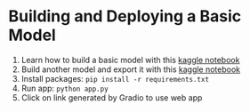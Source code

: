 # Building and Deploying a Basic Model

1. Learn how to build a basic model with this [kaggle notebook](https://www.kaggle.com/code/maxmonty95/burger-or-hot-dog-building-a-basic-model/edit)
2. Build another model and export it with this [kaggle notebook](https://www.kaggle.com/code/maxmonty95/cat-or-dog-saving-and-deploying-a-model)
3. Install packages: ```pip install -r requirements.txt```
4. Run app: ```python app.py```
5. Click on link generated by Gradio to use web app